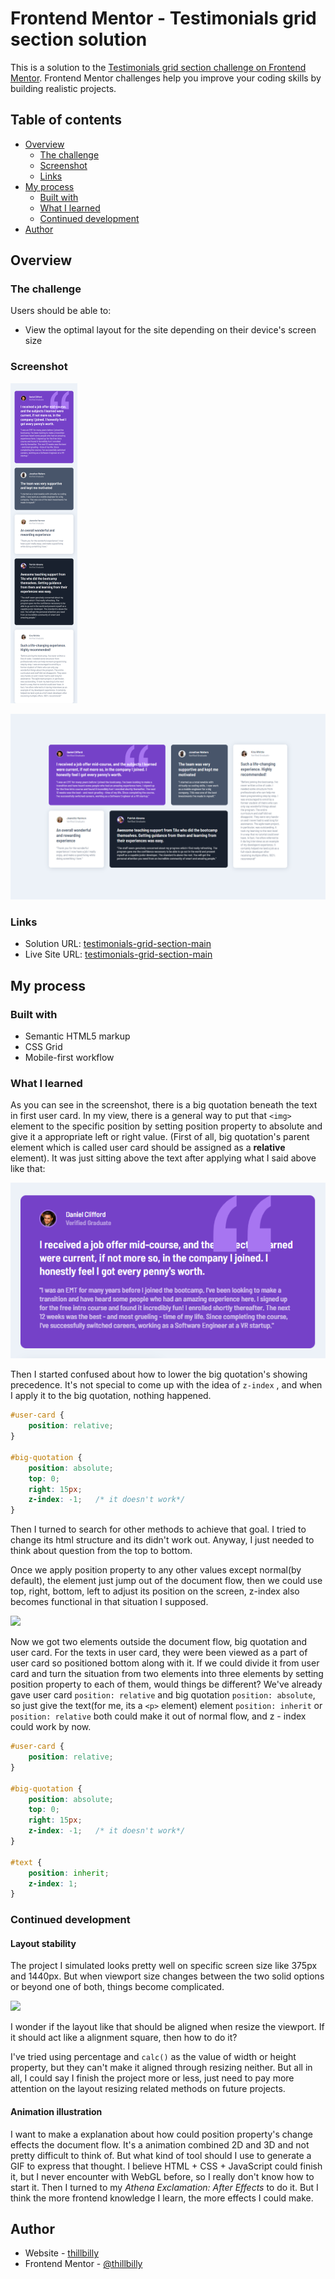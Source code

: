 # Frontend Mentor - Testimonials grid section solution

This is a solution to the [Testimonials grid section challenge on Frontend Mentor](https://www.frontendmentor.io/challenges/testimonials-grid-section-Nnw6J7Un7). Frontend Mentor challenges help you improve your coding skills by building realistic projects. 

## Table of contents

- [Overview](#overview)
  - [The challenge](#the-challenge)
  - [Screenshot](#screenshot)
  - [Links](#links)
- [My process](#my-process)
  - [Built with](#built-with)
  - [What I learned](#what-i-learned)
  - [Continued development](#continued-development)
- [Author](#author)

## Overview

### The challenge

Users should be able to:

- View the optimal layout for the site depending on their device's screen size

### Screenshot

<img src="./README-picture/mobile.png" style="zoom:50%;" />

![](./README-picture/desktop.png)

### Links

- Solution URL: [testimonials-grid-section-main](https://github.com/thillbilly/testimonials-grid-section-main/)
- Live Site URL: [testimonials-grid-section-main](https://thillbilly.github.io/testimonials-grid-section-main/)

## My process

### Built with

- Semantic HTML5 markup
- CSS Grid
- Mobile-first workflow

### What I learned

As you can see in the screenshot, there is a big quotation beneath the text in first user card. In my view, there is a general way to put that `<img>` element to the specific position by setting position property to absolute and give it a appropriate left or right value. (First of all, big quotation's parent element which is called user card should be assigned as a **relative** element). It was just sitting above the text after applying what I said above like that:

![](./README-picture/problem.png)

Then I started confused about how to lower the big quotation's showing precedence. It's not special to come up with the idea of  `z-index` , and when I apply it to the big quotation, nothing happened.

```css
#user-card {
	position: relative;
}

#big-quotation {
    position: absolute;
    top: 0;
    right: 15px;
    z-index: -1;   /* it doesn't work*/
}
```

Then I turned to search for other methods to achieve that goal. I tried to change its html structure and its didn't work out. Anyway, I just needed to think about question from the top to bottom. 

Once we apply position property to any other values except normal(by default), the element just jump out of the document flow, then we could use top, right, bottom, left to adjust its position on the screen, z-index also becomes functional in that situation I supposed. 

![](./README-picture/animation.gif)

Now we got two elements outside the document flow, big quotation and user card. For the texts in user card, they were been viewed as a part of user card so positioned bottom along with it. If we could divide it from user card and turn the situation from two elements into three elements by setting position property to each of them, would things be different? We've already gave user card `position: relative` and big quotation `position: absolute`, so just give the text(for me, its a `<p>` element) element `position: inherit` or `position: relative` both could make it out of normal flow, and z - index could work by now.

```css
#user-card {
	position: relative;
}

#big-quotation {
    position: absolute;
    top: 0;
    right: 15px;
    z-index: -1;   /* it doesn't work*/
}

#text {
    position: inherit;
    z-index: 1;
}
```
### Continued development

#### Layout stability

The project I simulated looks pretty well on specific screen size like 375px and 1440px. But when viewport size changes between the two solid options or beyond one of both, things become complicated.

![](./README-picture/resize.gif)

I wonder if the layout like that should be aligned when resize the viewport. If it should act like a alignment square, then how to do it? 

I've tried using percentage and `calc()` as the value of width or height property, but they can't make it aligned through resizing neither. But all in all, I could say I finish the project more or less, just need to pay more attention on the layout resizing related methods on future projects.

#### Animation illustration

I want to make a explanation about how could position property's change effects the document flow. It's a animation combined 2D and 3D and not pretty difficult to think of. But what kind of tool should I use to generate a GIF to express that thought. I believe HTML + CSS + JavaScript could finish it, but I never encounter with WebGL before, so I really don't know how to start it. Then I turned to my *Athena Exclamation: After Effects* to do it. But I think the more frontend knowledge I learn, the more effects I could make.

## Author

- Website - [thillbilly](https://github.com/thillbilly)
- Frontend Mentor - [@thillbilly](https://www.frontendmentor.io/profile/thillbilly)
